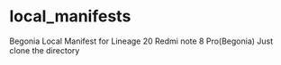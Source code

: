 # local_manifests
Begonia Local Manifest for Lineage 20 Redmi note 8 Pro(Begonia)
Just clone the directory
